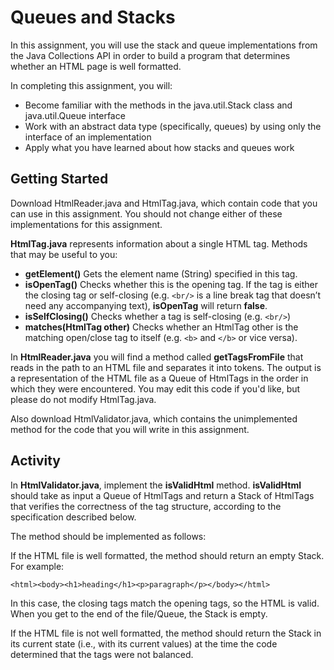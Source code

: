 # Queues and Stacks
In this assignment, you will use the stack and queue implementations from the Java Collections API in order to build a program that determines whether an HTML page is well formatted.

In completing this assignment, you will:

- Become familiar with the methods in the java.util.Stack class and java.util.Queue interface
- Work with an abstract data type (specifically, queues) by using only the interface of an implementation
- Apply what you have learned about how stacks and queues work

## Getting Started
Download HtmlReader.java and HtmlTag.java, which contain code that you can use in this assignment. You should not change either of these implementations for this assignment.

**HtmlTag.java** represents information about a single HTML tag. Methods that may be useful to you:

- **getElement()** Gets the element name (String) specified in this tag.
- **isOpenTag()** Checks whether this is the opening tag. If the tag is either the closing tag or self-closing (e.g. ```<br/>``` is a line break tag that doesn’t need any accompanying text), **isOpenTag** will return **false**.
- **isSelfClosing()** Checks whether a tag is self-closing (e.g. ```<br/>```)
- **matches(HtmlTag other)** Checks whether an HtmlTag other is the matching open/close tag to itself (e.g. ```<b>``` and ```</b>``` or vice versa).

In **HtmlReader.java** you will find a method called **getTagsFromFile** that reads in the path to an HTML file and separates it into tokens. The output is a representation of the HTML file as a Queue of HtmlTags in the order in which they were encountered. You may edit this code if you'd like, but please do not modify HtmlTag.java.

Also download HtmlValidator.java, which contains the unimplemented method for the code that you will write in this assignment.

## Activity
In **HtmlValidator.java**, implement the **isValidHtml** method. **isValidHtml** should take as input a Queue of HtmlTags and return a Stack of HtmlTags that verifies the correctness of the tag structure, according to the specification described below.

The method should be implemented as follows:

If the HTML file is well formatted, the method should return an empty Stack. For example:

```<html><body><h1>heading</h1><p>paragraph</p></body></html>```

In this case, the closing tags match the opening tags, so the HTML is valid. When you get to the end of the file/Queue, the Stack is empty.

If the HTML file is not well formatted, the method should return the Stack in its current state (i.e., with its current values) at the time the code determined that the tags were not balanced.
